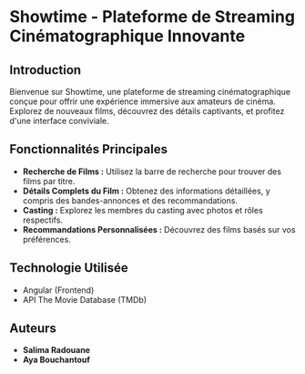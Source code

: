 # Showtime - Plateforme de Streaming Cinématographique Innovante

## Introduction

Bienvenue sur Showtime, une plateforme de streaming cinématographique conçue pour offrir une expérience immersive aux amateurs de cinéma. Explorez de nouveaux films, découvrez des détails captivants, et profitez d'une interface conviviale.

## Fonctionnalités Principales

- **Recherche de Films :** Utilisez la barre de recherche pour trouver des films par titre.
- **Détails Complets du Film :** Obtenez des informations détaillées, y compris des bandes-annonces et des recommandations.
- **Casting :** Explorez les membres du casting avec photos et rôles respectifs.
- **Recommandations Personnalisées :** Découvrez des films basés sur vos préférences.

## Technologie Utilisée

- Angular (Frontend)
- API The Movie Database (TMDb)



## Auteurs

- **Salima Radouane** 
- **Aya Bouchantouf** 

